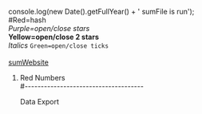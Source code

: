 console.log(new Date().getFullYear() + ' sumFile is run'); <br>
#Red=hash <br>
*Purple=open/close stars* <br>
**Yellow=open/close 2 stars** <br>
_Italics_
`Green=open/close ticks` <br>
<red> <br>
[sumWebsite](http://www.www.com) <br>
1.  Red Numbers <br>
#------------------------------------- <br>



    <!--CSV Export Button-->
     <div id="tester">
    <!--located http://localhost:5000/#/main-->
    <md-button class="md-warning" ng-click="sc.export()">Data Export</button>
    <!--<p>{{sc.exportTester}}</p>-->